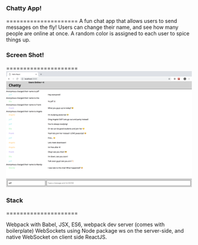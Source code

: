 ### Chatty App!
=====================
A fun chat app that allows users to send messages on the fly! Users can change their name, and see how many people are online at once. A random color is assigned to each user to spice things up. 

### Screen Shot!
=====================
!["Screen shot of messages!"](https://raw.githubusercontent.com/Jeffreypang911/chatty_app/master/Screenshots/Screenshot%202018-10-05%20at%208.40.36%20PM.png)

### Stack
=====================

Webpack with Babel, JSX, ES6, webpack dev server (comes with boilerplate)
WebSockets using Node package ws on the server-side, and native WebSocket on client side
ReactJS.